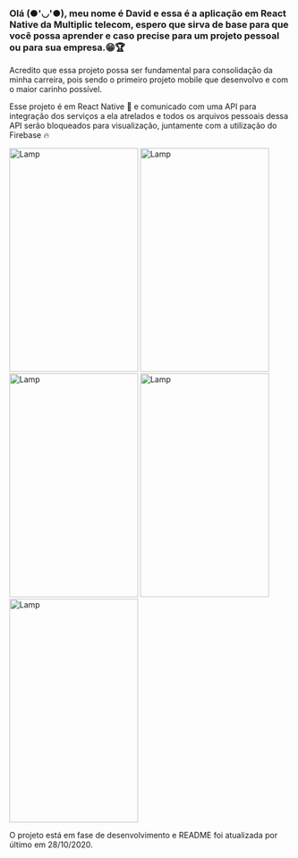 <div>
  <h3> 
    Olá (●'◡'●), meu nome é David e essa é a aplicação em React Native da Multiplic telecom, espero que sirva de base para que você possa aprender e caso precise para um   projeto pessoal ou para sua empresa.😁🏆
  </h3>
</div>
<div>
	<p> 	Acredito que essa projeto possa ser fundamental para consolidação da minha carreira, pois sendo o primeiro projeto mobile que desenvolvo e com o maior carinho possível.
	</p>
</div>
<div>
	<p>	Esse projeto é em React Native 📱 e comunicado com uma API para integração dos serviços a ela atrelados e todos os arquivos pessoais dessa API serão bloqueados para visualização, juntamente com a utilização do Firebase 🔥
	</p>
</div>
<div style="display: inline-block;">
	<img src="https://github.com/DDMotinha/printmultinews/blob/main/homescreen.png" alt="Lamp" width="230" height="400">
	<img src="https://github.com/DDMotinha/printmultinews/blob/main/ContactScreen.png" alt="Lamp" width="230" height="400">
	<img src="https://github.com/DDMotinha/printmultinews/blob/main/consume.png" alt="Lamp" width="230" height="400">
	<img src="https://github.com/DDMotinha/printmultinews/blob/main/loginscreen.png" alt="Lamp" width="230" height="400">
	<img src="https://github.com/DDMotinha/printmultinews/blob/main/veolcityscreen.png" alt="Lamp" width="230" height="400">	
</div>
<div>
	<p>	O projeto está em fase de desenvolvimento e README foi atualizada por último em 28/10/2020.
</div>

